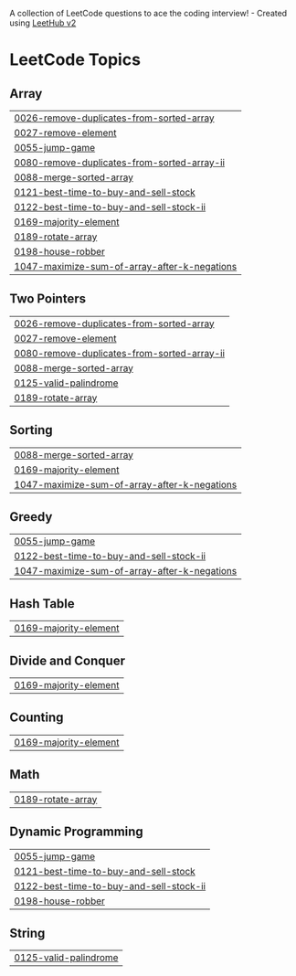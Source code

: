 A collection of LeetCode questions to ace the coding interview! - Created using [LeetHub v2](https://github.com/arunbhardwaj/LeetHub-2.0)
<!---LeetCode Topics Start-->
# LeetCode Topics
## Array
|  |
| ------- |
| [0026-remove-duplicates-from-sorted-array](https://github.com/d-manas28/Competitive-Programming/tree/master/0026-remove-duplicates-from-sorted-array) |
| [0027-remove-element](https://github.com/d-manas28/Competitive-Programming/tree/master/0027-remove-element) |
| [0055-jump-game](https://github.com/d-manas28/Competitive-Programming/tree/master/0055-jump-game) |
| [0080-remove-duplicates-from-sorted-array-ii](https://github.com/d-manas28/Competitive-Programming/tree/master/0080-remove-duplicates-from-sorted-array-ii) |
| [0088-merge-sorted-array](https://github.com/d-manas28/Competitive-Programming/tree/master/0088-merge-sorted-array) |
| [0121-best-time-to-buy-and-sell-stock](https://github.com/d-manas28/Competitive-Programming/tree/master/0121-best-time-to-buy-and-sell-stock) |
| [0122-best-time-to-buy-and-sell-stock-ii](https://github.com/d-manas28/Competitive-Programming/tree/master/0122-best-time-to-buy-and-sell-stock-ii) |
| [0169-majority-element](https://github.com/d-manas28/Competitive-Programming/tree/master/0169-majority-element) |
| [0189-rotate-array](https://github.com/d-manas28/Competitive-Programming/tree/master/0189-rotate-array) |
| [0198-house-robber](https://github.com/d-manas28/Competitive-Programming/tree/master/0198-house-robber) |
| [1047-maximize-sum-of-array-after-k-negations](https://github.com/d-manas28/Competitive-Programming/tree/master/1047-maximize-sum-of-array-after-k-negations) |
## Two Pointers
|  |
| ------- |
| [0026-remove-duplicates-from-sorted-array](https://github.com/d-manas28/Competitive-Programming/tree/master/0026-remove-duplicates-from-sorted-array) |
| [0027-remove-element](https://github.com/d-manas28/Competitive-Programming/tree/master/0027-remove-element) |
| [0080-remove-duplicates-from-sorted-array-ii](https://github.com/d-manas28/Competitive-Programming/tree/master/0080-remove-duplicates-from-sorted-array-ii) |
| [0088-merge-sorted-array](https://github.com/d-manas28/Competitive-Programming/tree/master/0088-merge-sorted-array) |
| [0125-valid-palindrome](https://github.com/d-manas28/Competitive-Programming/tree/master/0125-valid-palindrome) |
| [0189-rotate-array](https://github.com/d-manas28/Competitive-Programming/tree/master/0189-rotate-array) |
## Sorting
|  |
| ------- |
| [0088-merge-sorted-array](https://github.com/d-manas28/Competitive-Programming/tree/master/0088-merge-sorted-array) |
| [0169-majority-element](https://github.com/d-manas28/Competitive-Programming/tree/master/0169-majority-element) |
| [1047-maximize-sum-of-array-after-k-negations](https://github.com/d-manas28/Competitive-Programming/tree/master/1047-maximize-sum-of-array-after-k-negations) |
## Greedy
|  |
| ------- |
| [0055-jump-game](https://github.com/d-manas28/Competitive-Programming/tree/master/0055-jump-game) |
| [0122-best-time-to-buy-and-sell-stock-ii](https://github.com/d-manas28/Competitive-Programming/tree/master/0122-best-time-to-buy-and-sell-stock-ii) |
| [1047-maximize-sum-of-array-after-k-negations](https://github.com/d-manas28/Competitive-Programming/tree/master/1047-maximize-sum-of-array-after-k-negations) |
## Hash Table
|  |
| ------- |
| [0169-majority-element](https://github.com/d-manas28/Competitive-Programming/tree/master/0169-majority-element) |
## Divide and Conquer
|  |
| ------- |
| [0169-majority-element](https://github.com/d-manas28/Competitive-Programming/tree/master/0169-majority-element) |
## Counting
|  |
| ------- |
| [0169-majority-element](https://github.com/d-manas28/Competitive-Programming/tree/master/0169-majority-element) |
## Math
|  |
| ------- |
| [0189-rotate-array](https://github.com/d-manas28/Competitive-Programming/tree/master/0189-rotate-array) |
## Dynamic Programming
|  |
| ------- |
| [0055-jump-game](https://github.com/d-manas28/Competitive-Programming/tree/master/0055-jump-game) |
| [0121-best-time-to-buy-and-sell-stock](https://github.com/d-manas28/Competitive-Programming/tree/master/0121-best-time-to-buy-and-sell-stock) |
| [0122-best-time-to-buy-and-sell-stock-ii](https://github.com/d-manas28/Competitive-Programming/tree/master/0122-best-time-to-buy-and-sell-stock-ii) |
| [0198-house-robber](https://github.com/d-manas28/Competitive-Programming/tree/master/0198-house-robber) |
## String
|  |
| ------- |
| [0125-valid-palindrome](https://github.com/d-manas28/Competitive-Programming/tree/master/0125-valid-palindrome) |
<!---LeetCode Topics End-->